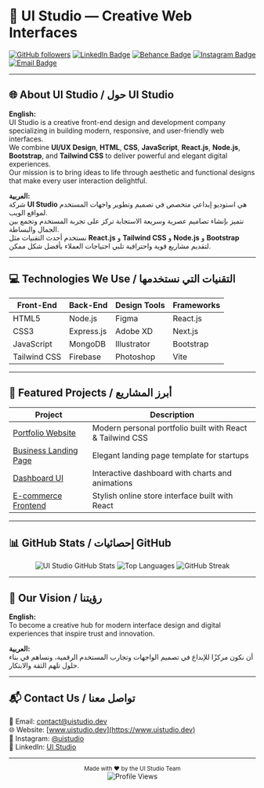 # 🎨 UI Studio — Creative Web Interfaces

[![GitHub followers](https://img.shields.io/github/followers/uistudio?label=Follow&style=social)](https://github.com/uistudio)
[![LinkedIn Badge](https://img.shields.io/badge/-LinkedIn-blue?style=social&logo=Linkedin&logoColor=blue&link=https://www.linkedin.com/company/uistudio)](https://www.linkedin.com/company/uistudio)
[![Behance Badge](https://img.shields.io/badge/-Behance-0057ff?style=social&logo=Behance&logoColor=0057ff&link=https://www.behance.net/uistudio)](https://www.behance.net/uistudio)
[![Instagram Badge](https://img.shields.io/badge/-Instagram-E4405F?style=social&logo=Instagram&logoColor=E4405F&link=https://instagram.com/uistudio)](https://instagram.com/uistudio)
[![Email Badge](https://img.shields.io/badge/-contact@uistudio.dev-c14438?style=social&logo=Gmail&logoColor=red&link=mailto:contact@uistudio.dev)](mailto:contact@uistudio.dev)

---

## 🌐 About UI Studio / حول UI Studio

**English:**  
UI Studio is a creative front-end design and development company specializing in building modern, responsive, and user-friendly web interfaces.  
We combine **UI/UX Design**, **HTML**, **CSS**, **JavaScript**, **React.js**, **Node.js**, **Bootstrap**, and **Tailwind CSS** to deliver powerful and elegant digital experiences.  
Our mission is to bring ideas to life through aesthetic and functional designs that make every user interaction delightful.  

**العربية:**  
شركة **UI Studio** هي استوديو إبداعي متخصص في تصميم وتطوير واجهات المستخدم لمواقع الويب.  
نتميز بإنشاء تصاميم عصرية وسريعة الاستجابة تركز على تجربة المستخدم وتجمع بين الجمال والبساطة.  
نستخدم أحدث التقنيات مثل **React.js** و **Tailwind CSS** و **Node.js** و **Bootstrap** لتقديم مشاريع قوية واحترافية تلبي احتياجات العملاء بأفضل شكل ممكن.  

---

## 💻 Technologies We Use / التقنيات التي نستخدمها

| Front-End | Back-End | Design Tools | Frameworks |
|------------|------------|---------------|--------------|
| HTML5 | Node.js | Figma | React.js |
| CSS3 | Express.js | Adobe XD | Next.js |
| JavaScript | MongoDB | Illustrator | Bootstrap |
| Tailwind CSS | Firebase | Photoshop | Vite |

---

## 🚀 Featured Projects / أبرز المشاريع

| Project | Description |
|----------|--------------|
| [Portfolio Website](https://github.com/uistudio/portfolio) | Modern personal portfolio built with React & Tailwind CSS |
| [Business Landing Page](https://github.com/uistudio/landing-page) | Elegant landing page template for startups |
| [Dashboard UI](https://github.com/uistudio/dashboard-ui) | Interactive dashboard with charts and animations |
| [E-commerce Frontend](https://github.com/uistudio/ecommerce-frontend) | Stylish online store interface built with React |

---

## 📊 GitHub Stats / إحصائيات GitHub

<div align="center">

![UI Studio GitHub Stats](https://github-readme-stats.vercel.app/api?username=uistudio&show_icons=true&theme=radical&hide_border=true)
![Top Languages](https://github-readme-stats.vercel.app/api/top-langs/?username=uistudio&layout=compact&theme=radical&hide_border=true)
![GitHub Streak](https://github-readme-streak-stats.herokuapp.com/?user=uistudio&theme=radical&hide_border=true)

</div>

---

## 🧭 Our Vision / رؤيتنا

**English:**  
To become a creative hub for modern interface design and digital experiences that inspire trust and innovation.

**العربية:**  
أن نكون مركزًا للإبداع في تصميم الواجهات وتجارب المستخدم الرقمية، ونساهم في بناء حلول تلهم الثقة والابتكار.

---

## 📬 Contact Us / تواصل معنا
📧 Email: [contact@uistudio.dev](mailto:contact@uistudio.dev)  
🌐 Website: [www.uistudio.dev](https://www.uistudio.dev)  
📸 Instagram: [@uistudio](https://instagram.com/uistudio)  
💼 LinkedIn: [UI Studio](https://www.linkedin.com/company/uistudio)

---

<div align="center">
  <sub>Made with ❤️ by the UI Studio Team</sub><br/>
  <img src="https://komarev.com/ghpvc/?username=uistudio&color=red&style=flat-square" alt="Profile Views"/>
</div>
